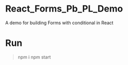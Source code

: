 # React_Forms_Pb_PL_Demo
A demo for building Forms with conditional in React

# Run
> npm i
> npm start
